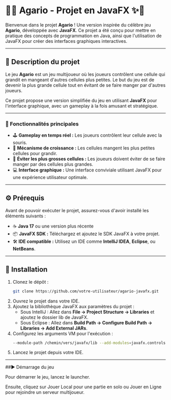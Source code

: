 # 🧬✨ Agario - Projet en JavaFX ✨🧬

Bienvenue dans le projet **Agario** !
Une version inspirée du célèbre jeu **Agario**, développée avec **JavaFX**.
Ce projet a été conçu pour mettre en pratique des concepts de programmation en Java, ainsi que l'utilisation de JavaFX pour créer des interfaces graphiques interactives.

---

## 📝 Description du projet

Le jeu **Agario** est un jeu multijoueur où les joueurs contrôlent une cellule qui grandit en mangeant d'autres cellules plus petites.
Le but du jeu est de devenir la plus grande cellule tout en évitant de se faire manger par d'autres joueurs.

Ce projet propose une version simplifiée du jeu en utilisant **JavaFX** pour l'interface graphique, avec un gameplay à la fois amusant et stratégique.

---

### 🌟 Fonctionnalités principales

- 🕹️ **Gameplay en temps réel :** Les joueurs contrôlent leur cellule avec la souris.
- 🌱 **Mécanisme de croissance :** Les cellules mangent les plus petites cellules pour grandir.
- 🛑 **Éviter les plus grosses cellules :** Les joueurs doivent éviter de se faire manger par des cellules plus grandes.
- 💻 **Interface graphique :** Une interface conviviale utilisant JavaFX pour une expérience utilisateur optimale.

---

## ⚙️ Prérequis

Avant de pouvoir exécuter le projet, assurez-vous d'avoir installé les éléments suivants :

- ☕ **Java 17** ou une version plus récente
- 📦 **JavaFX SDK :** Téléchargez et ajoutez le SDK JavaFX à votre projet.
- 🛠️ **IDE compatible :** Utilisez un IDE comme **IntelliJ IDEA**, **Eclipse**, ou **NetBeans**.

---

## 🚀 Installation

1. Clonez le dépôt :
   ```bash
   git clone https://github.com/votre-utilisateur/agario-javafx.git
   ```
2. Ouvrez le projet dans votre IDE.
3. Ajoutez la bibliothèque JavaFX aux paramètres du projet :
   - Sous IntelliJ : Allez dans **File -> Project Structure -> Libraries** et ajoutez le dossier lib de JavaFX.
   - Sous Eclipse : Allez dans **Build Path -> Configure Build Path -> Libraries -> Add External JARs**.
4. Configurez les arguments VM pour l'exécution :
   ```bash
   --module-path /chemin/vers/javafx/lib --add-modules=javafx.controls,javafx.fxml
   ```
5. Lancez le projet depuis votre IDE.

---

##▶️ Démarrage du jeu

Pour démarrer le jeu, lancez le launcher.

Ensuite, cliquez sur Jouer Local pour une partie en solo ou Jouer en Ligne pour rejoindre un serveur multijoueur.

